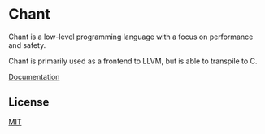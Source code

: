 # Chant

Chant is a low-level programming language with a focus on performance and safety.

Chant is primarily used as a frontend to LLVM, but is able to transpile to C.

[Documentation](https://chantlang.org/docs)

## License

[MIT](LICENSE)

